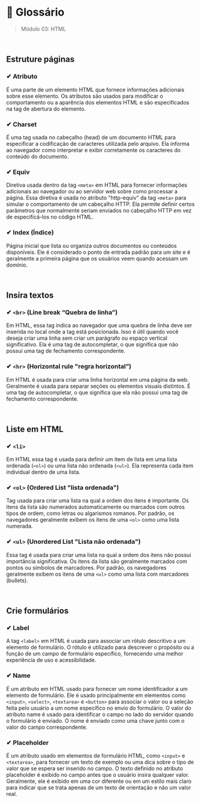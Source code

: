 # 📌 Glossário
> Módulo 03: HTML

<br>

## Estruture páginas
### ✔ Atributo
É uma parte de um elemento HTML que fornece informações adicionais sobre esse elemento. Os atributos são usados para modificar o comportamento ou a aparência dos elementos HTML e são especificados na tag de abertura do elemento.

### ✔ Charset
É uma tag usada no cabeçalho (head) de um documento HTML para especificar a codificação de caracteres utilizada pelo arquivo. Ela informa ao navegador como interpretar e exibir corretamente os caracteres do conteúdo do documento.

### ✔ Equiv
Diretiva usada dentro da tag ``<meta>`` em HTML para fornecer informações adicionais ao navegador ou ao servidor web sobre como processar a página. Essa diretiva é usada no atributo "http-equiv" da tag ``<meta>`` para simular o comportamento de um cabeçalho HTTP. Ela permite definir certos parâmetros que normalmente seriam enviados no cabeçalho HTTP em vez de especificá-los no código HTML. 

### ✔ Index (Índice)
Página inicial que lista ou organiza outros documentos ou conteúdos disponíveis. Ele é considerado o ponto de entrada padrão para um site e é geralmente a primeira página que os usuários veem quando acessam um domínio.

<br>

## Insira textos
### ✔ ``<br>`` (Line break “Quebra de linha”)
Em HTML, essa tag indica ao navegador que uma quebra de linha deve ser inserida no local onde a tag está posicionada. Isso é útil quando você deseja criar uma linha sem criar um parágrafo ou espaço vertical significativo. Ela é uma tag de autocompletar, o que significa que não possui uma tag de fechamento correspondente.

### ✔ ``<hr>`` (Horizontal rule "regra horizontal”)
Em HTML é usada para criar uma linha horizontal em uma página da web. Geralmente é usada para separar seções ou elementos visuais distintos. É uma tag de autocompletar, o que significa que ela não possui uma tag de fechamento correspondente.

<br>

## Liste em HTML
### ✔ ``<li>``
Em HTML essa tag é usada para definir um item de lista em uma lista ordenada (``<ol>``) ou uma lista não ordenada (``<ul>``). Ela representa cada item individual dentro de uma lista.  

### ✔ ``<ol>`` (Ordered List "lista ordenada")
Tag usada para criar uma lista na qual a ordem dos itens é importante. Os itens da lista são numerados automaticamente ou marcados com outros tipos de ordem, como letras ou algarismos romanos. Por padrão, os navegadores geralmente exibem os itens de uma ``<ol>`` como uma lista numerada.  

### ✔ ``<ul>`` (Unordered List "Lista não ordenada") 
Essa tag é usada para criar uma lista na qual a ordem dos itens não possui importância significativa. Os itens da lista são geralmente marcados com pontos ou símbolos de marcadores. Por padrão, os navegadores geralmente exibem os itens de uma ``<ul>`` como uma lista com marcadores (bullets). 

<br>

## Crie formulários
### ✔ Label
A tag ``<label>`` em HTML é usada para associar um rótulo descritivo a um elemento de formulário. O rótulo é utilizado para descrever o propósito ou a função de um campo de formulário específico, fornecendo uma melhor experiência de uso e acessibilidade.

### ✔ Name
É um atributo em HTML usado para fornecer um nome identificador a um elemento de formulário. Ele é usado principalmente em elementos como ``<input>``, ``<select>``, ``<textarea>`` e ``<button>`` para associar o valor ou a seleção feita pelo usuário a um nome específico no envio do formulário. O valor do atributo name é usado para identificar o campo no lado do servidor quando o formulário é enviado. O nome é enviado como uma chave junto com o valor do campo correspondente.

### ✔ Placeholder
É um atributo usado em elementos de formulário HTML, como ``<input>`` e ``<textarea>``, para fornecer um texto de exemplo ou uma dica sobre o tipo de valor que se espera ser inserido no campo. O texto definido no atributo placeholder é exibido no campo antes que o usuário insira qualquer valor. Geralmente, ele é exibido em uma cor diferente ou em um estilo mais claro para indicar que se trata apenas de um texto de orientação e não um valor real.

<br>